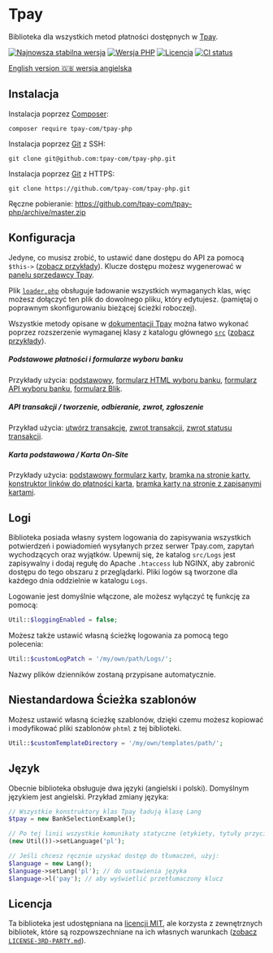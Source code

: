 # Tpay

Biblioteka dla wszystkich metod płatności dostępnych w [Tpay](https://tpay.com).

[![Najnowsza stabilna wersja](https://img.shields.io/packagist/v/tpay-com/tpay-php.svg?label=obecna%20wersja)](https://packagist.org/packages/tpay-com/tpay-php)
[![Wersja PHP](https://img.shields.io/packagist/php-v/tpay-com/tpay-php.svg)](https://php.net)
[![Licencja](https://img.shields.io/github/license/tpay-com/tpay-php.svg?label=licencja)](LICENSE)
[![CI status](https://github.com/tpay-com/tpay-php/actions/workflows/ci.yaml/badge.svg?branch=master)](https://github.com/tpay-com/tpay-php/actions)

[English version :gb: wersja angielska](./README.md)

## Instalacja

Instalacja poprzez [Composer](https://getcomposer.org):
```console
composer require tpay-com/tpay-php
```

Instalacja poprzez [Git](https://git-scm.com) z SSH:
```console
git clone git@github.com:tpay-com/tpay-php.git
```

Instalacja poprzez [Git](https://git-scm.com) z HTTPS:
```console
git clone https://github.com/tpay-com/tpay-php.git
```

Ręczne pobieranie:
https://github.com/tpay-com/tpay-php/archive/master.zip

## Konfiguracja

Jedyne, co musisz zrobić, to ustawić dane dostępu do API za pomocą `$this->` ([zobacz przykłady](tpayLibs/examples)).
Klucze dostępu możesz wygenerować w [panelu sprzedawcy Tpay](https://secure.tpay.com/panel).

Plik [`loader.php`](tpayLibs/examples/BasicPaymentForm.php) obsługuje ładowanie wszystkich wymaganych klas, więc możesz dołączyć ten plik do dowolnego pliku, który edytujesz.
(pamiętaj o poprawnym skonfigurowaniu bieżącej ścieżki roboczej).

Wszystkie metody opisane w [dokumentacji Tpay](https://docs.tpay.com) można łatwo wykonać poprzez rozszerzenie wymaganej klasy z katalogu głównego [`src`](tpayLibs/src) ([zobacz przykłady](tpayLibs/examples)).

##### Podstawowe płatności i formularze wyboru banku

Przykłady użycia: [podstawowy](tpayLibs/examples/BasicPaymentForm.php), [formularz HTML wyboru banku](tpayLibs/examples/BankSelection.php), [formularz API wyboru banku](tpayLibs/examples/BankSelectionAPI.php), [formularz Blik](tpayLibs/examples/BlikTransactionExample.php).

##### API transakcji / tworzenie, odbieranie, zwrot, zgłoszenie

Przykład użycia: [utwórz transakcję](tpayLibs/examples/TransactionApiExample.php), [zwrot transakcji](tpayLibs/examples/TransactionRefund.php), [zwrot statusu transakcji](tpayLibs/examples/TransactionRefundStatus.php).

##### Karta podstawowa / Karta On-Site

Przykłady użycia: [podstawowy formularz karty](tpayLibs/examples/CardBasic.php), [bramka na stronie karty](tpayLibs/examples/CardGate.php), [konstruktor linków do płatności kartą](tpayLibs/examples/CardPaymentLinkBuilder.php ), [bramka karty na stronie z zapisanymi kartami](tpayLibs/examples/CardGateExtended.php).

## Logi

Biblioteka posiada własny system logowania do zapisywania wszystkich potwierdzeń i powiadomień wysyłanych przez serwer Tpay.com, zapytań wychodzących oraz wyjątków.
Upewnij się, że katalog `src/Logs` jest zapisywalny i dodaj regułę do Apache `.htaccess` lub NGINX, aby zabronić dostępu do tego obszaru z przeglądarki.
Pliki logów są tworzone dla każdego dnia oddzielnie w katalogu `Logs`.

Logowanie jest domyślnie włączone, ale możesz wyłączyć tę funkcję za pomocą:
 ```php
Util::$loggingEnabled = false;
 ```

Możesz także ustawić własną ścieżkę logowania za pomocą tego polecenia:
 ```php
Util::$customLogPatch = '/my/own/path/Logs/';
 ```

Nazwy plików dzienników zostaną przypisane automatycznie.

## Niestandardowa Ścieżka szablonów

Możesz ustawić własną ścieżkę szablonów, dzięki czemu możesz kopiować i modyfikować pliki szablonów `phtml` z tej biblioteki.
 ```php
Util::$customTemplateDirectory = '/my/own/templates/path/';
 ```

## Język

Obecnie biblioteka obsługuje dwa języki (angielski i polski). Domyślnym językiem jest angielski.
Przykład zmiany języka:
```php
// Wszystkie konstruktory klas Tpay ładują klasę Lang
$tpay = new BankSelectionExample();

// Po tej linii wszystkie komunikaty statyczne (etykiety, tytuły przycisków itp.) będą wyświetlane w języku polskim
(new Util())->setLanguage('pl');

// Jeśli chcesz ręcznie uzyskać dostęp do tłumaczeń, użyj:
$language = new Lang();
$language->setLang('pl'); // do ustawienia języka
$language->l('pay'); // aby wyświetlić przetłumaczony klucz
```

## Licencja

Ta biblioteka jest udostępniana na [licencji MIT](http://www.opensource.org/licenses/MIT),
ale korzysta z zewnętrznych bibliotek, które są rozpowszechniane na ich własnych warunkach ([zobacz `LICENSE-3RD-PARTY.md`](LICENSE-3RD-PARTY.md)).
